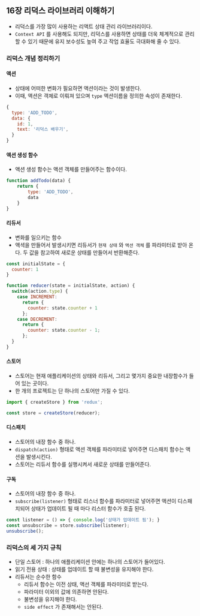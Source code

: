 ## 16장 리덕스 라이브러리 이해하기



- 리덕스를 가장 많이 사용하는 리액트 상태 관리 라이브러리이다.
- `Context API` 를 사용해도 되지만, 리덕스를 사용하면 상태를 더욱 체계적으로 관리할 수 있기 때문에 유지 보수성도 높여 주고 작업 효율도 극대화해 줄 수 있다.



### 리덕스 개념 정리하기

#### 액션

- 상태에 어떠한 변화가 필요하면 액션이라는 것이 발생한다. 
- 이때, 액션은 객체로 이뤄져 있으며 `type` 액션이름을 정의한 속성이 존재한다.

```javascript
{
  type: 'ADD_TODO',
  data: {
    id: 1,
    text: '리덕스 배우기',
  }
}
```

#### 액션 생성 함수

- 액션 생성 함수는 액션 객체를 만들어주는 함수이다.

```javascript
function addTodo(data) {
	return {
		type: 'ADD_TODO',
		data
	}
}
```

#### 리듀서

- 변화를 일으키는 함수
- 액셕을 만들어서 발생시키면 리듀서가 `현재 상태` 와 `액션 객체` 를 파라미터로 받아 온다. 두 값을 참고하여 새로운 상태를 만들어서 반환해준다.

```javascript
const initialState = {
  counter: 1
}

function reducer(state = initialState, action) {
  switch(action.type) {
    case INCREMENT:
      return {
        counter: state.counter + 1
      };
    case DECREMENT: 
      return {
        counter: state.counter - 1;
      };
  }
}
```

#### 스토어

- 스토어는 현재 애플리케이션의 상태와 리듀서, 그리고 몇가지 중요한 내장함수가 들어 있는 곳이다.
- 한 개의 프로젝트는 단 하나의 스토어만 가질 수 있다.

```javascript
import { createStore } from 'redux';

const store = createStore(reducer);
```



#### 디스패치 

- 스토어의 내장 함수 중 하나.
-  `dispatch(action)` 형태로 액션 객체를 파라미터로 넣어주면 디스패치 함수는  액션을 발생시킨다.
- 스토어는 리듀서 함수를 실행시켜서 새로운 상태를 만들어준다.

#### 구독

- 스토어의 내장 함수 중 하나.
- `subscribe(listener)` 형태로 리스너 함수를 파라미터로 넣어주면 액션이 디스패치되어 상태가 업데이트 될 때 마다 리스터 함수가 호출 된다.

```javascript
const listener = () => { console.log('상태가 업데이트 됨'); }
const unsubscribe = store.subscribe(listener);
unsubscribe();
```



### 리덕스의 세 가지 규칙

- 단일 스토어 : 하나의 애플리케이션 안에는 하나의 스토어가 들어있다.
- 읽기 전용 상태 : 상태를 업데이트 할 때 불변성을 유지해야 한다.
- 리듀서는 순수한 함수 
  - 리듀서 함수는 이전 상태, 액선 객체를 파라미터로 받는다.
  - 파라미터 이외의 값에 의존하면 안된다.
  - 불변성을 유지해야 한다.
  - `side effect` 가 존재해서는 안된다.

